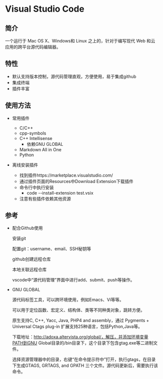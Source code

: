 # Visual Studio Code #

## 简介 #
一个运行于 Mac OS X、Windows和 Linux 之上的，针对于编写现代 Web 和云应用的跨平台源代码编辑器。

## 特性 #
- 默认支持版本控制，源代码管理直观，方便使用，易于集成github
- 集成终端
- 插件丰富

## 使用方法 #

- 常用插件
    - C/C++
    - cpp-symbols
    - C++ Intellisense
        - 依赖GNU GLOBAL
    - Markdown All in One
    - Python

- 离线安装插件
    - 找到插件https://marketplace.visualstudio.com/
    - 通过插件页面的Resources中Download Extension下载插件
    - 命令行中执行安装
        - code --install-extension test.vsix
    - 注意有些插件依赖其他资源

## 参考 #

- 配合Github使用

    安装git

    配置git：username、email、SSH秘钥等

    github创建远程仓库

    本地关联远程仓库

    vscode中“源代码管理”界面中进行add、submit、push等操作。

- GNU GLOBAL

    源代码标签工具，可以跨环境使用，例如Emacs、Vi等等。

    可以用于定位函数、宏定义、结构体、类等不同种类对象，跳转方便。

    原生支持C, C++, Yacc, Java, PHP4 and assembly，通过 Pygments + Universal Ctags plug-in 扩展支持25种语言，包括Python,Java等。

    下载地址：http://adoxa.altervista.org/global/，解压，并添加环境变量PATH到GNU Global目录的/bin目录下，这个目录下包含gtag.exe等二进制文件。 

    选择资源管理器中的目录，右键“在命令提示符中”打开，执行gtags，在目录下生成GTAGS, GRTAGS, and GPATH 三个文件。源代码更新后，需要执行该命令。



